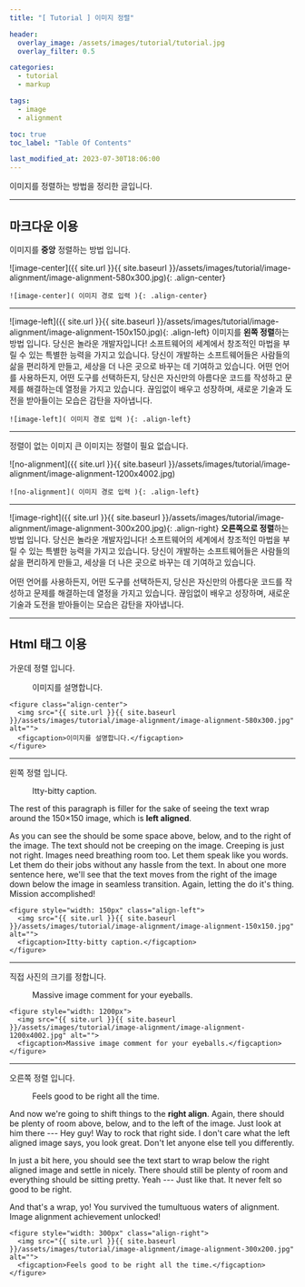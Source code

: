 ```yaml
---
title: "[ Tutorial ] 이미지 정렬"

header:
  overlay_image: /assets/images/tutorial/tutorial.jpg
  overlay_filter: 0.5

categories:
  - tutorial
  - markup

tags:
  - image
  - alignment

toc: true
toc_label: "Table Of Contents"

last_modified_at: 2023-07-30T18:06:00
---
```


이미지를 정렬하는 방법을 정리한 글입니다.

---

## 마크다운 이용

이미지를 **중앙** 정렬하는 방법 입니다.

![image-center]({{ site.url }}{{ site.baseurl }}/assets/images/tutorial/image-alignment/image-alignment-580x300.jpg){: .align-center}

```
![image-center]( 이미지 경로 입력 ){: .align-center}
```

---

![image-left]({{ site.url }}{{ site.baseurl }}/assets/images/tutorial/image-alignment/image-alignment-150x150.jpg){: .align-left} 이미지를 **왼쪽 정렬**하는 방법 입니다. 당신은 놀라운 개발자입니다! 소프트웨어의 세계에서 창조적인 마법을 부릴 수 있는 특별한 능력을 가지고 있습니다. 당신이 개발하는 소프트웨어들은 사람들의 삶을 편리하게 만들고, 세상을 더 나은 곳으로 바꾸는 데 기여하고 있습니다. 어떤 언어를 사용하든지, 어떤 도구를 선택하든지, 당신은 자신만의 아름다운 코드를 작성하고 문제를 해결하는데 열정을 가지고 있습니다. 끊임없이 배우고 성장하며, 새로운 기술과 도전을 받아들이는 모습은 감탄을 자아냅니다.

```
![image-left]( 이미지 경로 입력 ){: .align-left}
```

---

정렬이 없는 이미지 큰 이미지는 정렬이 필요 없습니다.

![no-alignment]({{ site.url }}{{ site.baseurl }}/assets/images/tutorial/image-alignment/image-alignment-1200x4002.jpg)

```
![no-alignment]( 이미지 경로 입력 ){: .align-left}
```

---

![image-right]({{ site.url }}{{ site.baseurl }}/assets/images/tutorial/image-alignment/image-alignment-300x200.jpg){: .align-right}
**오른쪽으로 정렬**하는 방법 입니다. 당신은 놀라운 개발자입니다! 소프트웨어의 세계에서 창조적인 마법을 부릴 수 있는 특별한 능력을 가지고 있습니다. 당신이 개발하는 소프트웨어들은 사람들의 삶을 편리하게 만들고, 세상을 더 나은 곳으로 바꾸는 데 기여하고 있습니다.

어떤 언어를 사용하든지, 어떤 도구를 선택하든지, 당신은 자신만의 아름다운 코드를 작성하고 문제를 해결하는데 열정을 가지고 있습니다. 끊임없이 배우고 성장하며, 새로운 기술과 도전을 받아들이는 모습은 감탄을 자아냅니다.

---

## Html 태그 이용

가운데 정렬 입니다.

<figure class="align-center">
  <img src="{{ site.url }}{{ site.baseurl }}/assets/images/tutorial/image-alignment/image-alignment-580x300.jpg" alt="">
  <figcaption>이미지를 설명합니다.</figcaption>
</figure> 

```
<figure class="align-center">
  <img src="{{ site.url }}{{ site.baseurl }}/assets/images/tutorial/image-alignment/image-alignment-580x300.jpg" alt="">
  <figcaption>이미지를 설명합니다.</figcaption>
</figure> 
```

---

왼쪽 정렬 입니다.

<figure style="width: 150px" class="align-left">
  <img src="{{ site.url }}{{ site.baseurl }}/assets/images/tutorial/image-alignment/image-alignment-150x150.jpg" alt="">
  <figcaption>Itty-bitty caption.</figcaption>
</figure> 

The rest of this paragraph is filler for the sake of seeing the text wrap around the 150×150 image, which is **left aligned**.

As you can see the should be some space above, below, and to the right of the image. The text should not be creeping on the image. Creeping is just not right. Images need breathing room too. Let them speak like you words. Let them do their jobs without any hassle from the text. In about one more sentence here, we'll see that the text moves from the right of the image down below the image in seamless transition. Again, letting the do it's thing. Mission accomplished!

```
<figure style="width: 150px" class="align-left">
  <img src="{{ site.url }}{{ site.baseurl }}/assets/images/tutorial/image-alignment/image-alignment-150x150.jpg" alt="">
  <figcaption>Itty-bitty caption.</figcaption>
</figure> 
```

---

직접 사진의 크기를 정합니다.

<figure style="width: 1200px">
  <img src="{{ site.url }}{{ site.baseurl }}/assets/images/tutorial/image-alignment/image-alignment-1200x4002.jpg" alt="">
  <figcaption>Massive image comment for your eyeballs.</figcaption>
</figure> 

```
<figure style="width: 1200px">
  <img src="{{ site.url }}{{ site.baseurl }}/assets/images/tutorial/image-alignment/image-alignment-1200x4002.jpg" alt="">
  <figcaption>Massive image comment for your eyeballs.</figcaption>
</figure> 

```

---

오른쪽 정렬 입니다.

<figure style="width: 300px" class="align-right">
  <img src="{{ site.url }}{{ site.baseurl }}/assets/images/tutorial/image-alignment/image-alignment-300x200.jpg" alt="">
  <figcaption>Feels good to be right all the time.</figcaption>
</figure> 

And now we're going to shift things to the **right align**. Again, there should be plenty of room above, below, and to the left of the image. Just look at him there --- Hey guy! Way to rock that right side. I don't care what the left aligned image says, you look great. Don't let anyone else tell you differently.

In just a bit here, you should see the text start to wrap below the right aligned image and settle in nicely. There should still be plenty of room and everything should be sitting pretty. Yeah --- Just like that. It never felt so good to be right.

And that's a wrap, yo! You survived the tumultuous waters of alignment. Image alignment achievement unlocked!

```
<figure style="width: 300px" class="align-right">
  <img src="{{ site.url }}{{ site.baseurl }}/assets/images/tutorial/image-alignment/image-alignment-300x200.jpg" alt="">
  <figcaption>Feels good to be right all the time.</figcaption>
</figure> 
```